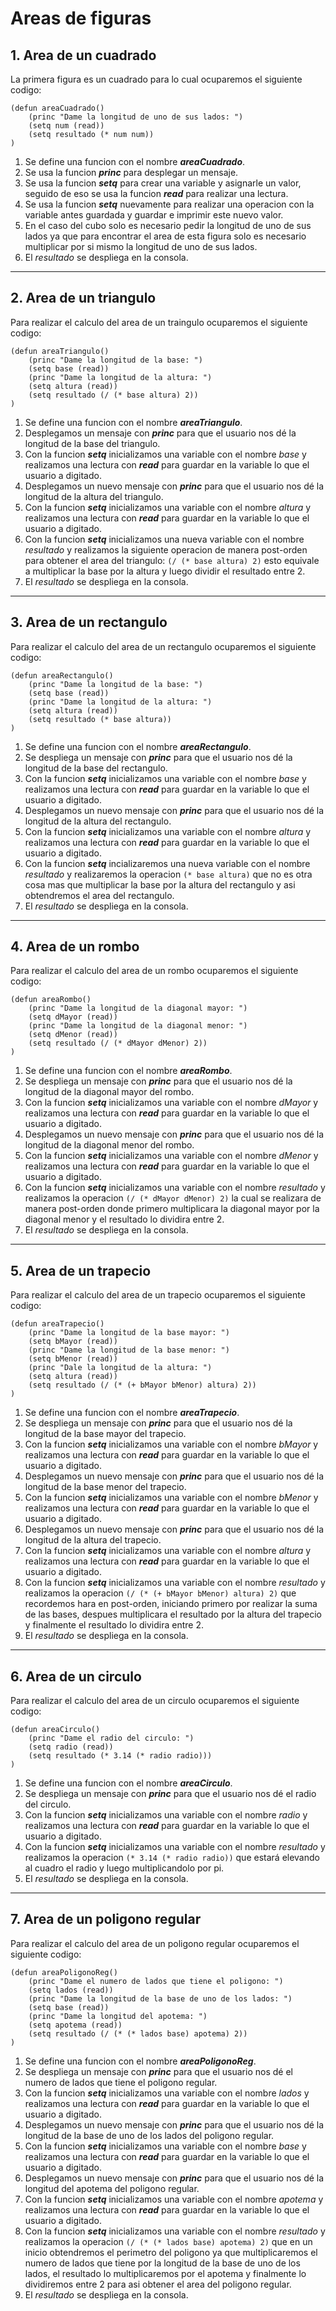 # Areas de figuras

## 1. Area de un cuadrado

La primera figura es un cuadrado para lo cual ocuparemos el siguiente codigo: 

~~~
(defun areaCuadrado()
    (princ "Dame la longitud de uno de sus lados: ")
    (setq num (read))
    (setq resultado (* num num))
)
~~~

1. Se define una funcion con el nombre ***areaCuadrado***.
2. Se usa la funcion ***princ*** para desplegar un mensaje.
3. Se usa la funcion ***setq*** para crear una variable y asignarle un valor, seguido de eso se usa la funcion ***read*** para realizar una lectura.
4. Se usa la funcion ***setq*** nuevamente para realizar una operacion con la variable antes guardada y guardar e imprimir este nuevo valor.
5. En el caso del cubo solo es necesario pedir la longitud de uno de sus lados ya que para encontrar el area de esta figura solo es necesario multiplicar por si mismo la longitud de uno de sus lados.
6. El *resultado* se despliega en la consola.
___

## 2. Area de un triangulo

Para realizar el calculo del area de un traingulo ocuparemos el siguiente codigo:

~~~
(defun areaTriangulo()
    (princ "Dame la longitud de la base: ")
    (setq base (read))
    (princ "Dame la longitud de la altura: ")
    (setq altura (read))
    (setq resultado (/ (* base altura) 2))
)
~~~

1. Se define una funcion con el nombre ***areaTriangulo***.
2. Desplegamos un mensaje con ***princ*** para que el usuario nos dé la longitud de la base del triangulo.
3. Con la funcion ***setq*** inicializamos una variable con el nombre *base* y realizamos una lectura con ***read*** para guardar en la variable lo que el usuario a digitado.
4. Desplegamos un nuevo mensaje con ***princ*** para que el usuario nos dé la longitud de la altura del triangulo.
5. Con la funcion ***setq*** inicializamos una variable con el nombre *altura* y realizamos una lectura con ***read*** para guardar en la variable lo que el usuario a digitado.
6. Con la funcion ***setq*** inicializamos una nueva variable con el nombre *resultado* y realizamos la siguiente operacion de manera post-orden para obtener el area del triangulo: `(/ (* base altura) 2)` esto equivale a multiplicar la base por la altura y luego dividir el resultado entre 2.
7. El *resultado* se despliega en la consola.
___

## 3. Area de un rectangulo

Para realizar el calculo del area de un rectangulo ocuparemos el siguiente codigo:

~~~
(defun areaRectangulo()
    (princ "Dame la longitud de la base: ")
    (setq base (read))
    (princ "Dame la longitud de la altura: ")
    (setq altura (read))
    (setq resultado (* base altura))
)
~~~

1. Se define una funcion con el nombre ***areaRectangulo***.
2. Se despliega un mensaje con ***princ*** para que el usuario nos dé la longitud de la base del rectangulo.
3. Con la funcion ***setq*** inicializamos una variable con el nombre *base* y realizamos una lectura con ***read*** para guardar en la variable lo que el usuario a digitado.
4. Desplegamos un nuevo mensaje con ***princ*** para que el usuario nos dé la longitud de la altura del rectangulo.
5. Con la funcion ***setq*** inicializamos una variable con el nombre *altura* y realizamos una lectura con ***read*** para guardar en la variable lo que el usuario a digitado.
6. Con la funcion ***setq*** incializaremos una nueva variable con el nombre *resultado* y realizaremos la operacion `(* base altura)` que no es otra cosa mas que multiplicar la base por la altura del rectangulo y asi obtendremos el area del rectangulo.
7. El *resultado* se despliega en la consola.
___

## 4. Area de un rombo

Para realizar el calculo del area de un rombo ocuparemos el siguiente codigo:

~~~
(defun areaRombo()
    (princ "Dame la longitud de la diagonal mayor: ")
    (setq dMayor (read))
    (princ "Dame la longitud de la diagonal menor: ")
    (setq dMenor (read))
    (setq resultado (/ (* dMayor dMenor) 2))
)
~~~

1. Se define una funcion con el nombre ***areaRombo***.
2. Se despliega un mensaje con ***princ*** para que el usuario nos dé la longitud de la diagonal mayor del rombo.
3. Con la funcion ***setq*** inicializamos una variable con el nombre *dMayor* y realizamos una lectura con ***read*** para guardar en la variable lo que el usuario a digitado.
4. Desplegamos un nuevo mensaje con ***princ*** para que el usuario nos dé la longitud de la diagonal menor del rombo.
5. Con la funcion ***setq*** inicializamos una variable con el nombre *dMenor* y realizamos una lectura con ***read*** para guardar en la variable lo que el usuario a digitado.
6. Con la funcion ***setq*** inicializamos una variable con el nombre *resultado* y realizamos la operacion `(/ (* dMayor dMenor) 2)` la cual se realizara de manera post-orden donde primero multiplicara la diagonal mayor por la diagonal menor y el resultado lo dividira entre 2.
7. El *resultado* se despliega en la consola.
___

## 5. Area de un trapecio

Para realizar el calculo del area de un trapecio ocuparemos el siguiente codigo:

~~~
(defun areaTrapecio()
    (princ "Dame la longitud de la base mayor: ")
    (setq bMayor (read))
    (princ "Dame la longitud de la base menor: ")
    (setq bMenor (read))
    (princ "Dale la longitud de la altura: ")
    (setq altura (read))
    (setq resultado (/ (* (+ bMayor bMenor) altura) 2))
)
~~~

1. Se define una funcion con el nombre ***areaTrapecio***.
2. Se despliega un mensaje con ***princ*** para que el usuario nos dé la longitud de la base mayor del trapecio.
3. Con la funcion ***setq*** inicializamos una variable con el nombre *bMayor* y realizamos una lectura con ***read*** para guardar en la variable lo que el usuario a digitado.
4. Desplegamos un nuevo mensaje con ***princ*** para que el usuario nos dé la longitud de la base menor del trapecio.
5. Con la funcion ***setq*** inicializamos una variable con el nombre *bMenor* y realizamos una lectura con ***read*** para guardar en la variable lo que el usuario a digitado.
6. Desplegamos un nuevo mensaje con ***princ*** para que el usuario nos dé la longitud de la altura del trapecio.
7. Con la funcion ***setq*** inicializamos una variable con el nombre *altura* y realizamos una lectura con ***read*** para guardar en la variable lo que el usuario a digitado.
8. Con la funcion ***setq*** inicializamos una variable con el nombre *resultado* y realizamos la operacion `(/ (* (+ bMayor bMenor) altura) 2)` que recordemos hara en post-orden, iniciando primero por realizar la suma de las bases, despues multiplicara el resultado por la altura del trapecio y finalmente el resultado lo dividira entre 2.
9. El *resultado* se despliega en la consola.
___

## 6. Area de un circulo

Para realizar el calculo del area de un circulo ocuparemos el siguiente codigo:

~~~
(defun areaCirculo() 
    (princ "Dame el radio del circulo: ")
    (setq radio (read))
    (setq resultado (* 3.14 (* radio radio)))
)
~~~

1. Se define una funcion con el nombre ***areaCirculo***.
2. Se despliega un mensaje con ***princ*** para que el usuario nos dé el radio del circulo.
3. Con la funcion ***setq*** inicializamos una variable con el nombre *radio* y realizamos una lectura con ***read*** para guardar en la variable lo que el usuario a digitado.
4. Con la funcion ***setq*** inicializamos una variable con el nombre *resultado* y realizamos la operacion `(* 3.14 (* radio radio))` que estará elevando al cuadro el radio y luego multiplicandolo por pi.
5. El *resultado* se despliega en la consola.
___

## 7. Area de un poligono regular

Para realizar el calculo del area de un poligono regular ocuparemos el siguiente codigo:

~~~
(defun areaPoligonoReg()
    (princ "Dame el numero de lados que tiene el poligono: ")
    (setq lados (read))
    (princ "Dame la longitud de la base de uno de los lados: ")
    (setq base (read))
    (princ "Dame la longitud del apotema: ")
    (setq apotema (read))
    (setq resultado (/ (* (* lados base) apotema) 2))
)
~~~

1. Se define una funcion con el nombre ***areaPoligonoReg***.
2. Se despliega un mensaje con ***princ*** para que el usuario nos dé el numero de lados que tiene el poligono regular.
3. Con la funcion ***setq*** inicializamos una variable con el nombre *lados* y realizamos una lectura con ***read*** para guardar en la variable lo que el usuario a digitado.
4. Desplegamos un nuevo mensaje con ***princ*** para que el usuario nos dé la longitud de la base de uno de los lados del poligono regular.
5. Con la funcion ***setq*** inicializamos una variable con el nombre *base* y realizamos una lectura con ***read*** para guardar en la variable lo que el usuario a digitado.
6. Desplegamos un nuevo mensaje con ***princ*** para que el usuario nos dé la longitud del apotema del poligono regular.
7. Con la funcion ***setq*** inicializamos una variable con el nombre *apotema* y realizamos una lectura con ***read*** para guardar en la variable lo que el usuario a digitado.
8. Con la funcion ***setq*** inicializamos una variable con el nombre *resultado* y realizamos la operacion `(/ (* (* lados base) apotema) 2)` que en un inicio obtendremos el perimetro del poligono ya que multiplicaremos el numero de lados que tiene por la longitud de la base de uno de los lados, el resultado lo multiplicaremos por el apotema y finalmente lo dividiremos entre 2 para asi obtener el area del poligono regular.
9. El *resultado* se despliega en la consola.